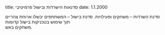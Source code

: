 title: סדנאות הישרדות ובישול פרמיטיבי
date: 1.1.2000

סדנת השרדות – משחקים ופעילויות. סדנת בישול – המשתתפים יבשלו ארוחת צהריים תוך שימוש בטכניקות בישול קדומות<br >משחקים באש.

